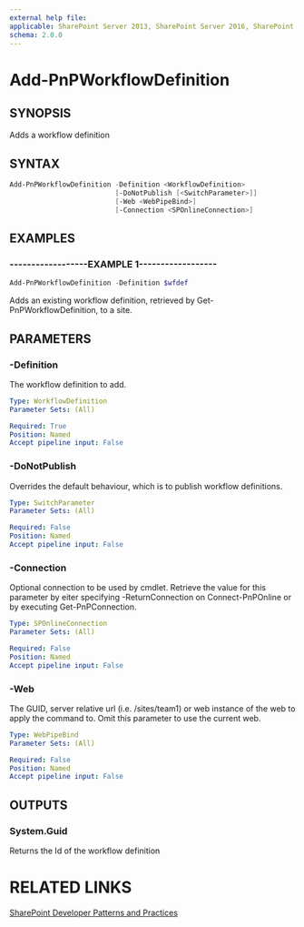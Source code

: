 ```yaml
---
external help file:
applicable: SharePoint Server 2013, SharePoint Server 2016, SharePoint Online
schema: 2.0.0
---
```

# Add-PnPWorkflowDefinition

## SYNOPSIS
Adds a workflow definition

## SYNTAX 

```powershell
Add-PnPWorkflowDefinition -Definition <WorkflowDefinition>
                          [-DoNotPublish [<SwitchParameter>]]
                          [-Web <WebPipeBind>]
                          [-Connection <SPOnlineConnection>]
```

## EXAMPLES

### ------------------EXAMPLE 1------------------
```powershell
Add-PnPWorkflowDefinition -Definition $wfdef
```

Adds an existing workflow definition, retrieved by Get-PnPWorkflowDefinition, to a site.

## PARAMETERS

### -Definition
The workflow definition to add.

```yaml
Type: WorkflowDefinition
Parameter Sets: (All)

Required: True
Position: Named
Accept pipeline input: False
```

### -DoNotPublish
Overrides the default behaviour, which is to publish workflow definitions.

```yaml
Type: SwitchParameter
Parameter Sets: (All)

Required: False
Position: Named
Accept pipeline input: False
```

### -Connection
Optional connection to be used by cmdlet. Retrieve the value for this parameter by eiter specifying -ReturnConnection on Connect-PnPOnline or by executing Get-PnPConnection.

```yaml
Type: SPOnlineConnection
Parameter Sets: (All)

Required: False
Position: Named
Accept pipeline input: False
```

### -Web
The GUID, server relative url (i.e. /sites/team1) or web instance of the web to apply the command to. Omit this parameter to use the current web.

```yaml
Type: WebPipeBind
Parameter Sets: (All)

Required: False
Position: Named
Accept pipeline input: False
```

## OUTPUTS

### System.Guid

Returns the Id of the workflow definition

# RELATED LINKS

[SharePoint Developer Patterns and Practices](http://aka.ms/sppnp)
